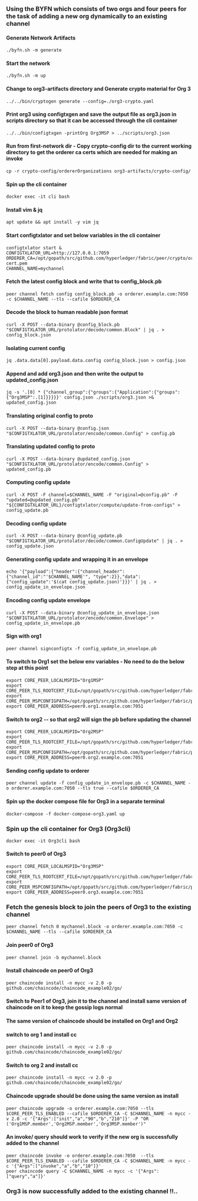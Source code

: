 ### Using the BYFN which consists of two orgs and four peers for the task of adding a new org dynamically to an existing channel

#### Generate Network Artifacts
``` 
./byfn.sh -m generate
```

#### Start the network
``` 
./byfn.sh -m up 
```

#### Change to org3-artifacts directory and Generate crypto material for Org 3
```
../../bin/cryptogen generate --config=./org3-crypto.yaml
```

#### Print org3 using configtxgen and save the output file as org3.json in scripts directory so that it can be accessed through the cli container
``` 
../../bin/configtxgen -printOrg Org3MSP > ../scripts/org3.json
```

#### Run from first-network dir - Copy crypto-config dir to the current working directory to get the orderer ca certs which are needed for making an invoke
```
cp -r crypto-config/ordererOrganizations org3-artifacts/crypto-config/
```

#### Spin up the cli container
```
docker exec -it cli bash
```

#### Install vim & jq
```
apt update && apt install -y vim jq
```

#### Start configtxlator and set below variables in the cli container
```
configtxlator start &
CONFIGTXLATOR_URL=http://127.0.0.1:7059
ORDERER_CA=/opt/gopath/src/github.com/hyperledger/fabric/peer/crypto/ordererOrganizations/example.com/orderers/orderer.example.com/msp/tlscacerts/tlsca.example.com-cert.pem
CHANNEL_NAME=mychannel
```

#### Fetch the latest config block and write that to config_block.pb
```
peer channel fetch config config_block.pb -o orderer.example.com:7050 -c $CHANNEL_NAME --tls --cafile $ORDERER_CA
```

#### Decode the block to human readable json format
```
curl -X POST --data-binary @config_block.pb "$CONFIGTXLATOR_URL/protolator/decode/common.Block" | jq . > config_block.json
```

#### Isolating current config
```
jq .data.data[0].payload.data.config config_block.json > config.json
```

#### Append and add org3.json and then write the output to updated_config.json
```
jq -s '.[0] * {"channel_group":{"groups":{"Application":{"groups": {"Org3MSP":.[1]}}}}}' config.json ./scripts/org3.json >& updated_config.json
```

#### Translating original config to proto
```
curl -X POST --data-binary @config.json "$CONFIGTXLATOR_URL/protolator/encode/common.Config" > config.pb
```

#### Translating updated config to proto
```
curl -X POST --data-binary @updated_config.json "$CONFIGTXLATOR_URL/protolator/encode/common.Config" > updated_config.pb
```

#### Computing config update
```
curl -X POST -F channel=$CHANNEL_NAME -F "original=@config.pb" -F "updated=@updated_config.pb" "${CONFIGTXLATOR_URL}/configtxlator/compute/update-from-configs" > config_update.pb
```

#### Decoding config update
```
curl -X POST --data-binary @config_update.pb "$CONFIGTXLATOR_URL/protolator/decode/common.ConfigUpdate" | jq . > config_update.json
```

#### Generating config update and wrapping it in an envelope
```
echo '{"payload":{"header":{"channel_header":{"channel_id":"'$CHANNEL_NAME'", "type":2}},"data":{"config_update":'$(cat config_update.json)'}}}' | jq . > config_update_in_envelope.json
```

#### Encoding config update envelope
```
curl -X POST --data-binary @config_update_in_envelope.json "$CONFIGTXLATOR_URL/protolator/encode/common.Envelope" > config_update_in_envelope.pb
```

#### Sign with org1
```
peer channel signconfigtx -f config_update_in_envelope.pb
```

#### To switch to Org1 set the below env variables - No need to do the below step at this point
```
export CORE_PEER_LOCALMSPID="Org1MSP"
export CORE_PEER_TLS_ROOTCERT_FILE=/opt/gopath/src/github.com/hyperledger/fabric/peer/crypto/peerOrganizations/org1.example.com/peers/peer0.org1.example.com/tls/ca.crt
export CORE_PEER_MSPCONFIGPATH=/opt/gopath/src/github.com/hyperledger/fabric/peer/crypto/peerOrganizations/org1.example.com/users/Admin@org1.example.com/msp
export CORE_PEER_ADDRESS=peer0.org1.example.com:7051
```

#### Switch to org2 -- so that org2 will sign the pb before updating the channel
```
export CORE_PEER_LOCALMSPID="Org2MSP"
export CORE_PEER_TLS_ROOTCERT_FILE=/opt/gopath/src/github.com/hyperledger/fabric/peer/crypto/peerOrganizations/org2.example.com/peers/peer0.org2.example.com/tls/ca.crt
export CORE_PEER_MSPCONFIGPATH=/opt/gopath/src/github.com/hyperledger/fabric/peer/crypto/peerOrganizations/org2.example.com/users/Admin@org2.example.com/msp
export CORE_PEER_ADDRESS=peer0.org2.example.com:7051
```

#### Sending config update to orderer
```
peer channel update -f config_update_in_envelope.pb -c $CHANNEL_NAME -o orderer.example.com:7050 --tls true --cafile $ORDERER_CA
```

#### Spin up the docker compose file for Org3 in a separate terminal
```
docker-compose -f docker-compose-org3.yaml up
```

### Spin up the cli container for Org3 (Org3cli)
```
docker exec -it Org3cli bash
```

#### Switch to peer0 of Org3
```
export CORE_PEER_LOCALMSPID="Org3MSP"
export CORE_PEER_TLS_ROOTCERT_FILE=/opt/gopath/src/github.com/hyperledger/fabric/peer/crypto/peerOrganizations/org3.example.com/peers/peer0.org3.example.com/tls/ca.crt
export CORE_PEER_MSPCONFIGPATH=/opt/gopath/src/github.com/hyperledger/fabric/peer/crypto/peerOrganizations/org3.example.com/users/Admin@org3.example.com/msp
export CORE_PEER_ADDRESS=peer0.org3.example.com:7051
```

### Fetch the genesis block to join the peers of Org3 to the existing channel
```
peer channel fetch 0 mychannel.block -o orderer.example.com:7050 -c $CHANNEL_NAME --tls --cafile $ORDERER_CA
```

#### Join peer0 of Org3
```
peer channel join -b mychannel.block
```

#### Install chaincode on peer0 of Org3
```
peer chaincode install -n mycc -v 2.0 -p github.com/chaincode/chaincode_example02/go/
```

#### Switch to Peer1 of Org3, join it to the channel and install same version of chaincode on it to keep the gossip logs normal

#### The same version of chaincode should be installed on Org1 and Org2
#### switch to org 1 and install cc
```
peer chaincode install -n mycc -v 2.0 -p github.com/chaincode/chaincode_example02/go/
```

#### Switch to org 2 and install cc
```
peer chaincode install -n mycc -v 2.0 -p github.com/chaincode/chaincode_example02/go/
```

#### Chaincode upgrade should be done using the same version as install
```
peer chaincode upgrade -o orderer.example.com:7050 --tls $CORE_PEER_TLS_ENABLED --cafile $ORDERER_CA -C $CHANNEL_NAME -n mycc -v 2.0 -c '{"Args":["init","a","90","b","210"]}' -P "OR ('Org1MSP.member','Org2MSP.member','Org3MSP.member')"
```

#### An invoke/ query should work to verify if the new org is successfully added to the channel
```
peer chaincode invoke -o orderer.example.com:7050  --tls $CORE_PEER_TLS_ENABLED --cafile $ORDERER_CA -C $CHANNEL_NAME -n mycc -c '{"Args":["invoke","a","b","10"]}'
peer chaincode query -C $CHANNEL_NAME -n mycc -c '{"Args":["query","a"]}'
```
### Org3 is now successfully added to the existing channel !!..
